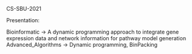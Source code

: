 CS-SBU-2021

Presentation:

Bioinformatic -> A dynamic programming approach to integrate gene expression data and network information for pathway model generation
Advanced_Algorithms -> Dynamic programming, BinPacking
